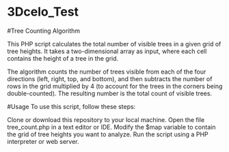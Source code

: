 # 3Dcelo_Test

#Tree Counting Algorithm

This PHP script calculates the total number of visible trees in a given grid of tree heights. It takes a two-dimensional array as input, where each cell contains the height of a tree in the grid.

The algorithm counts the number of trees visible from each of the four directions (left, right, top, and bottom), and then subtracts the number of rows in the grid multiplied by 4 (to account for the trees in the corners being double-counted). The resulting number is the total count of visible trees.

#Usage
To use this script, follow these steps:

Clone or download this repository to your local machine.
Open the file tree_count.php in a text editor or IDE.
Modify the $map variable to contain the grid of tree heights you want to analyze.
Run the script using a PHP interpreter or web server.
